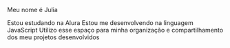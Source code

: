 Meu nome é Julia

Estou estudando na Alura
Estou me desenvolvendo na linguagem JavaScript
Utilizo esse espaço para minha organização e compartilhamento dos meu projetos desenvolvidos
